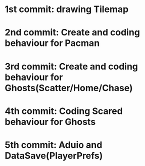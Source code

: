 # 1st commit: drawing Tilemap
# 2nd commit: Create and coding behaviour for Pacman
# 3rd commit: Create and coding behaviour for Ghosts(Scatter/Home/Chase)
# 4th commit: Coding Scared behaviour for Ghosts
# 5th commit: Aduio and DataSave(PlayerPrefs)
